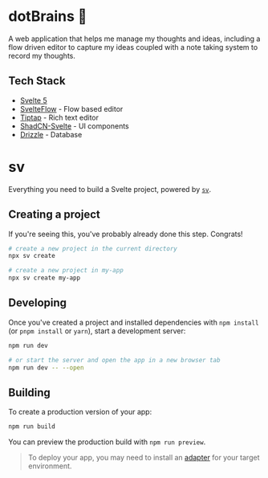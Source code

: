 # dotBrains 🧠

A web application that helps me manage my thoughts and ideas, including a flow driven editor to capture my ideas coupled with a note taking system to record my thoughts.

## Tech Stack

-   [Svelte 5](https://svelte.dev/docs/svelte/overview)
-   [SvelteFlow](https://github.com/xyflow/xyflow/tree/svelte-5) - Flow based editor
-   [Tiptap](https://tiptap.dev/) - Rich text editor
-   [ShadCN-Svelte](https://next.shadcn-svelte.com/) - UI components
-   [Drizzle](https://orm.drizzle.team/) - Database

# sv

Everything you need to build a Svelte project, powered by [`sv`](https://github.com/sveltejs/cli).

## Creating a project

If you're seeing this, you've probably already done this step. Congrats!

```bash
# create a new project in the current directory
npx sv create

# create a new project in my-app
npx sv create my-app
```

## Developing

Once you've created a project and installed dependencies with `npm install` (or `pnpm install` or `yarn`), start a development server:

```bash
npm run dev

# or start the server and open the app in a new browser tab
npm run dev -- --open
```

## Building

To create a production version of your app:

```bash
npm run build
```

You can preview the production build with `npm run preview`.

> To deploy your app, you may need to install an [adapter](https://svelte.dev/docs/kit/adapters) for your target environment.
